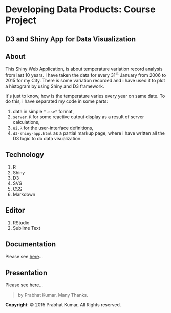 # Developing Data Products: Course Project
## D3 and Shiny App for Data Visualization

## About
This Shiny Web Application, is about temperature variation record analysis from last 10 years.
I have taken the data for every 31<sup>st</sup> January from 2006 to 2015 for my City. There is some variation recorded and i have used it to plot a histogram by using Shiny and D3 framework.

It's just to know, how is the temperature varies every year on same date. To do this, i have separated my code in some parts:

  1. data in simple ```".csv"``` format,
  2. ```server.R``` for some reactive output display as a result of server calculations,
  3. ```ui.R``` for the user-interface definitions,
  4. ```d3-shiny-app.html``` as a partial markup page, where i have written all the D3 logic to do data visualization.
  
## Technology

1. R
2. Shiny
3. D3
4. SVG
5. CSS
6. Markdown

## Editor
   
1. RStudio
2. Sublime Text

## Documentation

  Please see [here](https://github.com/4979/Developing-Data-Products/blob/master/presentation/readme.md)...
  
## Presentation

  Please see [here](http://rpubs.com/Prabhat79/94490)...

> by Prabhat Kumar, Many Thanks.

**Copyright**: © 2015 Prabhat Kumar, All Rights reserved.
